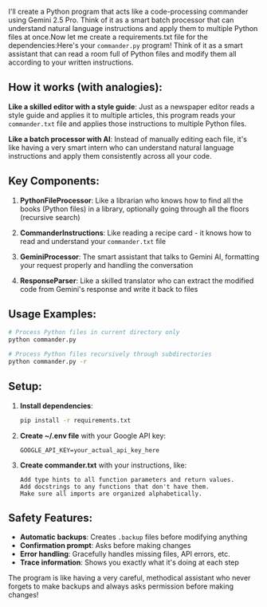 I'll create a Python program that acts like a code-processing commander using Gemini 2.5 Pro. Think of it as a smart batch processor that can understand natural language instructions and apply them to multiple Python files at once.Now let me create a requirements.txt file for the dependencies:Here's your `commander.py` program! Think of it as a smart assistant that can read a room full of Python files and modify them all according to your written instructions.

## How it works (with analogies):

**Like a skilled editor with a style guide**: Just as a newspaper editor reads a style guide and applies it to multiple articles, this program reads your `commander.txt` file and applies those instructions to multiple Python files.

**Like a batch processor with AI**: Instead of manually editing each file, it's like having a very smart intern who can understand natural language instructions and apply them consistently across all your code.

## Key Components:

1. **PythonFileProcessor**: Like a librarian who knows how to find all the books (Python files) in a library, optionally going through all the floors (recursive search)

2. **CommanderInstructions**: Like reading a recipe card - it knows how to read and understand your `commander.txt` file

3. **GeminiProcessor**: The smart assistant that talks to Gemini AI, formatting your request properly and handling the conversation

4. **ResponseParser**: Like a skilled translator who can extract the modified code from Gemini's response and write it back to files

## Usage Examples:

```bash
# Process Python files in current directory only
python commander.py

# Process Python files recursively through subdirectories  
python commander.py -r
```

## Setup:

1. **Install dependencies**:
   ```bash
   pip install -r requirements.txt
   ```

2. **Create ~/.env file** with your Google API key:
   ```
   GOOGLE_API_KEY=your_actual_api_key_here
   ```

3. **Create commander.txt** with your instructions, like:
   ```
   Add type hints to all function parameters and return values.
   Add docstrings to any functions that don't have them.
   Make sure all imports are organized alphabetically.
   ```

## Safety Features:

- **Automatic backups**: Creates `.backup` files before modifying anything
- **Confirmation prompt**: Asks before making changes
- **Error handling**: Gracefully handles missing files, API errors, etc.
- **Trace information**: Shows you exactly what it's doing at each step

The program is like having a very careful, methodical assistant who never forgets to make backups and always asks permission before making changes!

